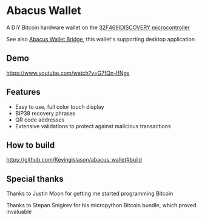# Abacus Wallet
A DIY Bitcoin hardware wallet on the [32F469IDISCOVERY microcontroller](https://www.st.com/en/evaluation-tools/32f469idiscovery.html)

See also [Abacus Wallet Bridge](https://github.com/Kevingislason/abacus_wallet_bridge), this wallet's supporting desktop application

## Demo
https://www.youtube.com/watch?v=G7fQn-IfNgs

## Features
- Easy to use, full color touch display
- BIP39 recovery phrases
- QR code addresses
- Extensive validations to protect against malicious transactions

## How to build
https://github.com/Kevingislason/abacus_wallet#build

## Special thanks
Thanks to Justin Moon for getting me started programming Bitcoin

Thanks to Stepan Snigirev for his micropython Bitcoin bundle, which proved invaluable
